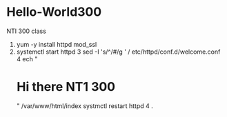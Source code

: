 # Hello-World300
NTI 300 class
 1. yum -y install httpd   mod_ssl
 2. systemctl start httpd
 3 sed -I  's/^/#/g '  / etc/httpd/conf.d/welcome.conf
 4 ech "<html><body><h1> Hi there NT1 300</h1></body></html>"  /var/www/html/index
systmctl restart httpd
4 . 
